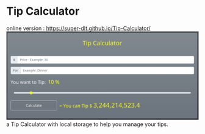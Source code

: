 # Tip Calculator
online version : https://super-dlt.github.io/Tip-Calculator/
![alt text](https://github.com/Super-DLT/Tip-Calculator/blob/master/screen.jpg)
a Tip Calculator with local storage to help you  manage your tips.
